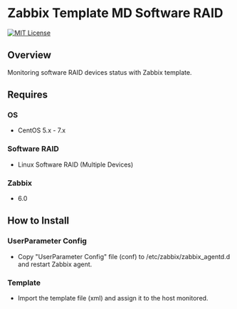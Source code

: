 # Zabbix Template MD Software RAID
[![MIT License](http://img.shields.io/badge/license-MIT-blue.svg?style=flat)](https://github.com/bloodiadotnet/Zabbix-Template-MD-Software-RAID/blob/master/LICENSE)

## Overview
Monitoring software RAID devices status with Zabbix template.  

## Requires
### OS
- CentOS 5.x - 7.x

### Software RAID
- Linux Software RAID (Multiple Devices)

### Zabbix
- 6.0
## How to Install
### UserParameter Config
- Copy "UserParameter Config" file (conf) to /etc/zabbix/zabbix_agentd.d and restart Zabbix agent.  

### Template
- Import the template file (xml) and assign it to the host monitored.


